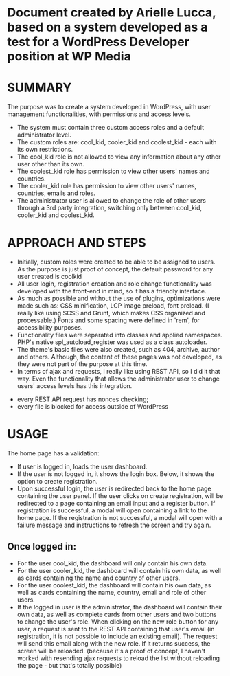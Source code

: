 # Document created by Arielle Lucca, based on a system developed as a test for a WordPress Developer position at WP Media

# SUMMARY
The purpose was to create a system developed in WordPress, with user management functionalities, with permissions and access levels.

- The system must contain three custom access roles and a default administrator level.
- The custom roles are: cool_kid, cooler_kid and coolest_kid - each with its own restrictions. 
- The cool_kid role is not allowed to view any information about any other user other than its own.
- The coolest_kid role has permission to view other users' names and countries. 
- The cooler_kid role has permission to view other users' names, countries, emails and roles.
- The administrator user is allowed to change the role of other users through a 3rd party integration, switching only between cool_kid, cooler_kid and coolest_kid.


# APPROACH AND STEPS
- Initially, custom roles were created to be able to be assigned to users. As the purpose is just proof of concept, the default password for any user created is coolkid
- All user login, registration creation and role change functionality was developed with the front-end in mind, so it has a friendly interface.
- As much as possible and without the use of plugins, optimizations were made such as:
CSS minification, LCP image preload, font preload. 
(I really like using SCSS and Grunt, which makes CSS organized and processable.)
Fonts and some spacing were defined in 'rem', for accessibility purposes.
- Functionality files were separated into classes and applied namespaces. PHP's native spl_autoload_register was used as a class autoloader.
- The theme's basic files were also created, such as 404, archive, author and others. Although, the content of these pages was not developed, as they were not part of the purpose at this time.
- In terms of ajax and requests, I really like using REST API, so I did it that way. Even the functionality that allows the administrator user to change users' access levels has this integration.

* every REST API request has nonces checking;
* every file is blocked for access outside of WordPress


# USAGE
The home page has a validation:
- If user is logged in, loads the user dashboard.
- If the user is not logged in, it shows the login box. Below, it shows the option to create registration. 
- Upon successful login, the user is redirected back to the home page containing the user panel.
If the user clicks on create registration, will be redirected to a page containing an email input and a register button. 
If registration is successful, a modal will open containing a link to the home page.
If the registration is not successful, a modal will open with a failure message and instructions to refresh the screen and try again.

## Once logged in:
- For the user cool_kid, the dashboard will only contain his own data.
- For the user cooler_kid, the dashboard will contain his own data, as well as cards containing the name and country of other users.
- For the user coolest_kid, the dashboard will contain his own data, as well as cards containing the name, country, email and role of other users.
- If the logged in user is the administrator, the dashboard will contain their own data, as well as complete cards from other users and two buttons to change the user's role.
When clicking on the new role button for any user, a request is sent to the REST API containing that user's email (in registration, it is not possible to include an existing email). The request will send this email along with the new role.
If it returns success, the screen will be reloaded. 
(because it's a proof of concept, I haven't worked with resending ajax requests to reload the list without reloading the page - but that's totally possible)
